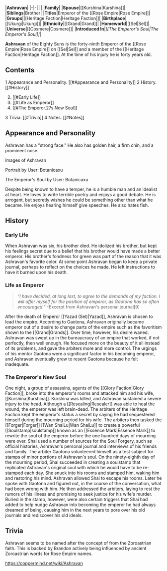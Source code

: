 |**Ashravan**|
|-|-|
||
|**Family**|
|**Spouse**|[[Kurshina\|Kurshina]]|
|**Siblings**|Brother|
|**Titles**|Emperor of the [[Rose Empire\|Rose Empire]]|
|**Groups**|[[Heritage Faction\|Heritage Faction]]|
|**Birthplace**|[[Ukurgi\|Ukurgi]]|
|**Ethnicity**|[[Grand\|Grand]]|
|**Homeworld**|[[Sel\|Sel]]|
|**Universe**|[[Cosmere\|Cosmere]]|
|**Introduced In**|*[[The Emperor's Soul\|The Emperor's Soul]]*|

**Ashravan** of the Eighty Suns is the forty-ninth Emperor of the [[Rose Empire\|Rose Empire]] on [[Sel\|Sel]] and a member of the [[Heritage Faction\|Heritage Faction]]. At the time of his injury he is forty years old.

## Contents

1 Appearance and Personality. [[#Appearance and Personality]] 
2 History. [[#History]] 

2. [[#Early Life]] 
2. [[#Life as Emperor]] 
2. [[#The Emperor.27s New Soul]] 


3 Trivia. [[#Trivia]] 
4 Notes. [[#Notes]] 


## Appearance and Personality
Ashravan has a "strong face." He also has golden hair, a firm chin, and a prominent nose.


Images of Ashravan



Portrait by User: Botanicaxu






The Emperor's Soul by User: Botanicaxu




Despite being known to have a temper, he is a humble man and an idealist at heart. He loves to write terrible poetry and enjoys a good debate. He is arrogant, but secretly wishes he could be something other than what he became. He enjoys hearing himself give speeches. He also hates fish.

## History
### Early Life
When Ashravan was six, his brother died. He idolized his brother, but kept his feelings secret due to a belief that his brother would have made a better emperor. His brother's fondness for green was part of the reason that it was Ashravan's favorite color.
At some point Ashravan began to keep a private journal, perhaps to reflect on the choices he made. He left instructions to have it burned upon his death.

### Life as Emperor
>“*I have decided, at long last, to agree to the demands of my faction. I will offer myself for the position of emperor, as Gaotona has so often encouraged.*”
\-Excerpt from Ashravan's personal journal[9]


After the death of Emperor [[Yazad (Sel)\|Yazad]], Ashravan is chosen to lead the empire.
According to Gaotona, Ashravan originally became emperor out of a desire to change parts of the empire such as the favoritism shown to the [[Grand\|Grands]]. Over time, however, his desire waned. Ashravan was swept up in the bureaucracy of an empire that worked, if not perfectly, then well enough. He focused more on the beauty of it all instead of its problems, and gave the arbiters more and more control.
The urgings of his mentor Gaotona were a significant factor in his becoming emperor, and Ashravan eventually grew to resent Gaotona because he felt inadequate.

### The Emperor's New Soul
One night, a group of assassins, agents of the [[Glory Faction\|Glory Faction]], broke into the emperor's rooms and attacked him and his wife, [[Kurshina\|Kurshina]]. Kurshina was killed, and Ashravan sustained a severe injury to the head. Although a [[Resealing\|Resealer]] was able to heal the wound, the emperor was left brain-dead. The arbiters of the Heritage Faction kept the emperor's status a secret by saying he had sequestered himself during the mourning period for his wife. The arbiters then tasked the [[Forger\|Forger]] [[Wan ShaiLu\|Wan ShaiLu]] to create a powerful [[Soulstamp\|soulstamp]] known as an [[Essence Mark\|Essence Mark]] to rewrite the soul of the emperor before the one hundred days of mourning were over.
Shai used a number of sources for the Soul Forgery, such as official histories, Ashravan's personal journal and interviews of his friends and family. The arbiter Gaotona volunteered himself as a test subject for stamps of minor portions of Ashravan's soul.
On the ninety-eighth day of the mourning period, Shai succeeded in creating a soulstamp that replicated Ashravan's original soul with which he would have to be re-stamped each day. She snuck into his rooms and stamped him, waking him and restoring his mind. Ashravan allowed Shai to escape his rooms. Later he spoke with Gaotona and figured out, in the course of the conversation, what had been wrong with him. He then addressed the arbiters, laying to rest the rumors of his illness and promising to seek justice for his wife's murder. Buried in the stamp, however, were also certain triggers that Shai had added to help nudge Ashravan into becoming the emperor he had always dreamed of being, causing him in the next years to pore over his old journals and rediscover his old ideals.

## Trivia
Ashravan seems to be named after the concept of  from the Zoroastrian faith. This is backed by Brandon actively being influenced by ancient Zoroastrian words for Rose Empire names.


https://coppermind.net/wiki/Ashravan
